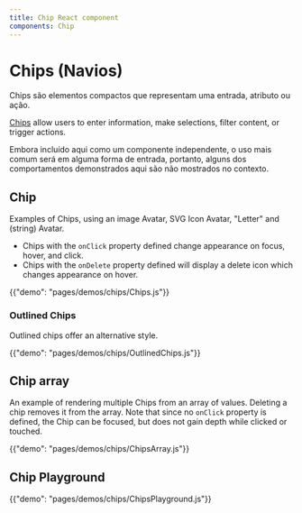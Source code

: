 ```yaml
---
title: Chip React component
components: Chip
---
```

# Chips (Navios)

<p class="description">Chips são elementos compactos que representam uma entrada, atributo ou ação.</p>

[Chips](https://material.io/design/components/chips.html) allow users to enter information, make selections, filter content, or trigger actions.

Embora incluído aqui como um componente independente, o uso mais comum será em alguma forma de entrada, portanto, alguns dos comportamentos demonstrados aqui são não mostrados no contexto.

## Chip

Examples of Chips, using an image Avatar, SVG Icon Avatar, "Letter" and (string) Avatar.

- Chips with the `onClick` property defined change appearance on focus, hover, and click.
- Chips with the `onDelete` property defined will display a delete icon which changes appearance on hover.

{{"demo": "pages/demos/chips/Chips.js"}}

### Outlined Chips

Outlined chips offer an alternative style.

{{"demo": "pages/demos/chips/OutlinedChips.js"}}

## Chip array

An example of rendering multiple Chips from an array of values. Deleting a chip removes it from the array. Note that since no `onClick` property is defined, the Chip can be focused, but does not gain depth while clicked or touched.

{{"demo": "pages/demos/chips/ChipsArray.js"}}

## Chip Playground

{{"demo": "pages/demos/chips/ChipsPlayground.js"}}